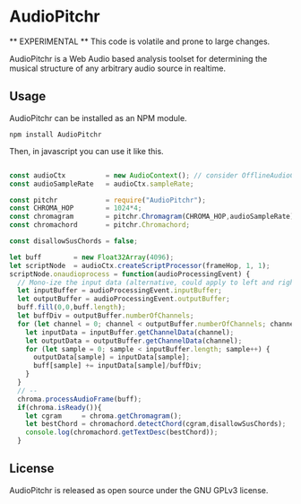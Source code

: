 # AudioPitchr

** EXPERIMENTAL ** This code is volatile and prone to large changes.

AudioPitchr is a Web Audio based analysis toolset for determining the musical structure of any arbitrary audio source in realtime.


## Usage

AudioPitchr can be installed as an NPM module.

```
npm install AudioPitchr
```

Then, in javascript you can use it like this.


```js

const audioCtx          = new AudioContext(); // consider OfflineAudioContext?
const audioSampleRate   = audioCtx.sampleRate;

const pitchr            = require("AudioPitchr");
const CHROMA_HOP        = 1024*4;
const chromagram        = pitchr.Chromagram(CHROMA_HOP,audioSampleRate);
const chromachord       = pitchr.Chromachord;  

const disallowSusChords = false;

let buff        = new Float32Array(4096);
let scriptNode  = audioCtx.createScriptProcessor(frameHop, 1, 1);
scriptNode.onaudioprocess = function(audioProcessingEvent) {
  // Mono-ize the input data (alternative, could apply to left and right separately)...
  let inputBuffer = audioProcessingEvent.inputBuffer;
  let outputBuffer = audioProcessingEvent.outputBuffer;
  buff.fill(0,0,buff.length);
  let buffDiv = outputBuffer.numberOfChannels;
  for (let channel = 0; channel < outputBuffer.numberOfChannels; channel++) {
    let inputData = inputBuffer.getChannelData(channel);
    let outputData = outputBuffer.getChannelData(channel);
    for (let sample = 0; sample < inputBuffer.length; sample++) {
      outputData[sample] = inputData[sample];
      buff[sample] += inputData[sample]/buffDiv;
    }
  }
  // --
  chroma.processAudioFrame(buff);
  if(chroma.isReady()){
    let cgram     = chroma.getChromagram();
    let bestChord = chromachord.detectChord(cgram,disallowSusChords);
    console.log(chromachord.getTextDesc(bestChord));
  }

```

## License

AudioPitchr is released as open source under the GNU GPLv3 license.
